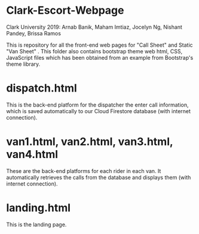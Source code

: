# Clark-Escort-Webpage
Clark University 2019: Arnab Banik, Maham Imtiaz, Jocelyn Ng, Nishant Pandey, Brissa Ramos

This is repository for all the front-end web pages for "Call Sheet" and Static "Van Sheet" . This folder also contains bootstrap theme web html, CSS, JavaScript files which has been obtained from an example from Bootstrap's theme library.

# dispatch.html
This is the back-end platform for the dispatcher the enter call information, which is saved automatically to our Cloud Firestore database (with internet connection).

# van1.html, van2.html, van3.html, van4.html
These are the back-end platforms for each rider in each van. It automatically retrieves the calls from the database and displays them (with internet connection).

# landing.html
This is the landing page.
